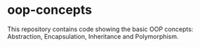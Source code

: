 # oop-concepts
This repository contains code showing the basic OOP concepts: Abstraction, Encapsulation, Inheritance and Polymorphism.
